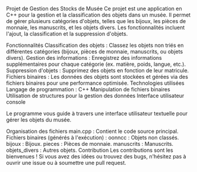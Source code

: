 Projet de Gestion des Stocks de Musée
Ce projet est une application en C++ pour la gestion et la classification des objets dans un musée. Il permet de gérer plusieurs catégories d'objets, telles que les bijoux, les pièces de monnaie, les manuscrits, et les objets divers. Les fonctionnalités incluent l'ajout, la classification et la suppression d'objets.

Fonctionnalités
Classification des objets : Classez les objets non triés en différentes catégories (bijoux, pièces de monnaie, manuscrits, ou objets divers).
Gestion des informations : Enregistrez des informations supplémentaires pour chaque catégorie (ex. matière, poids, langue, etc.).
Suppression d'objets : Supprimez des objets en fonction de leur matricule.
Fichiers binaires : Les données des objets sont stockées et gérées via des fichiers binaires pour une performance optimisée.
Technologies utilisées
Langage de programmation : C++
Manipulation de fichiers binaires
Utilisation de structures pour la gestion des données
Interface utilisateur console

Le programme vous guide à travers une interface utilisateur textuelle pour gérer les objets du musée.

Organisation des fichiers
main.cpp : Contient le code source principal.
Fichiers binaires (générés à l'exécution) :
oonncc : Objets non classés.
bijoux : Bijoux.
pieces : Pièces de monnaie.
manuscrits : Manuscrits.
objets_divers : Autres objets.
Contribution
Les contributions sont les bienvenues ! Si vous avez des idées ou trouvez des bugs, n'hésitez pas à ouvrir une issue ou à soumettre une pull request.


